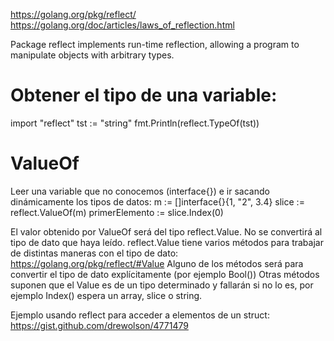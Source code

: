 https://golang.org/pkg/reflect/
https://golang.org/doc/articles/laws_of_reflection.html

Package reflect implements run-time reflection, allowing a program to manipulate objects with arbitrary types. 


# Obtener el tipo de una variable:

import "reflect"
tst := "string"
fmt.Println(reflect.TypeOf(tst))


# ValueOf
Leer una variable que no conocemos (interface{}) e ir sacando dinámicamente los tipos de datos:
m := []interface{}{1, "2", 3.4}
slice := reflect.ValueOf(m)
primerElemento := slice.Index(0)

El valor obtenido por ValueOf será del tipo reflect.Value. No se convertirá al tipo de dato que haya leído.
reflect.Value tiene varios métodos para trabajar de distintas maneras con el tipo de dato: https://golang.org/pkg/reflect/#Value
Alguno de los métodos será para convertir el tipo de dato explícitamente (por ejemplo Bool())
Otras métodos suponen que el Value es de un tipo determinado y fallarán si no lo es, por ejemplo Index() espera un array, slice o string.



Ejemplo usando reflect para acceder a elementos de un struct:
https://gist.github.com/drewolson/4771479
